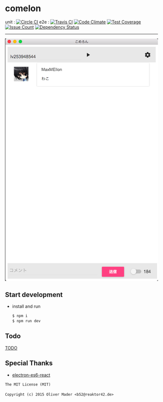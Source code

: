 # comelon

unit : [![Circle CI](https://img.shields.io/circleci/project/MaxMEllon/comelon.svg)](https://circleci.com/gh/MaxMEllon/comelon)
e2e : [![Travis CI](https://travis-ci.org/MaxMEllon/comelon.svg?branch=master)](https://travis-ci.org/MaxMEllon/comelon)
[![Code Climate](https://codeclimate.com/github/MaxMEllon/comelon/badges/gpa.svg)](https://codeclimate.com/github/MaxMEllon/comelon)
[![Test Coverage](https://codeclimate.com/github/MaxMEllon/comelon/badges/coverage.svg)](https://codeclimate.com/github/MaxMEllon/comelon/coverage)
[![Issue Count](https://codeclimate.com/github/MaxMEllon/comelon/badges/issue_count.svg)](https://codeclimate.com/github/MaxMEllon/comelon)
[![Dependency Status](https://gemnasium.com/MaxMEllon/comelon.svg)](https://gemnasium.com/MaxMEllon/comelon)

- - -

![demo](./logs/screenshots/demo.png)

## Start development

- install and run

  ```sh
  $ npm i
  $ npm run dev
  ```

## Todo

[TODO](./TODO.md)

## Special Thanks

- [electron-es6-react](https://github.com/b52/electron-es6-react)

```txt
The MIT License (MIT)

Copyright (c) 2015 Oliver Mader <b52@reaktor42.de>
```
